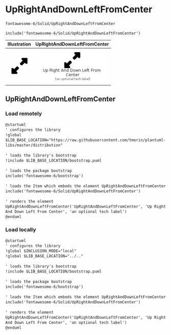 # UpRightAndDownLeftFromCenter


```text
fontawesome-6/Solid/UpRightAndDownLeftFromCenter
```

```text
include('fontawesome-6/Solid/UpRightAndDownLeftFromCenter')
```



| Illustration | UpRightAndDownLeftFromCenter |
| :---: | :---: |
| ![illustration for Illustration](../../fontawesome-6/Solid/UpRightAndDownLeftFromCenter.png) | ![illustration for UpRightAndDownLeftFromCenter](../../fontawesome-6/Solid/UpRightAndDownLeftFromCenter.Local.png) |




## UpRightAndDownLeftFromCenter

### Load remotely
```plantuml
@startuml
' configures the library
!global $LIB_BASE_LOCATION="https://raw.githubusercontent.com/tmorin/plantuml-libs/master/distribution"

' loads the library's bootstrap
!include $LIB_BASE_LOCATION/bootstrap.puml

' loads the package bootstrap
include('fontawesome-6/bootstrap')

' loads the Item which embeds the element UpRightAndDownLeftFromCenter
include('fontawesome-6/Solid/UpRightAndDownLeftFromCenter')

' renders the element
UpRightAndDownLeftFromCenter('UpRightAndDownLeftFromCenter', 'Up Right And Down Left From Center', 'an optional tech label')
@enduml
```

### Load locally
```plantuml
@startuml
' configures the library
!global $INCLUSION_MODE="local"
!global $LIB_BASE_LOCATION="../.."

' loads the library's bootstrap
!include $LIB_BASE_LOCATION/bootstrap.puml

' loads the package bootstrap
include('fontawesome-6/bootstrap')

' loads the Item which embeds the element UpRightAndDownLeftFromCenter
include('fontawesome-6/Solid/UpRightAndDownLeftFromCenter')

' renders the element
UpRightAndDownLeftFromCenter('UpRightAndDownLeftFromCenter', 'Up Right And Down Left From Center', 'an optional tech label')
@enduml
```

